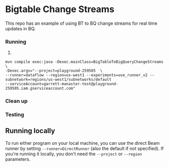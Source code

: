 # Bigtable Change Streams

This repo has an example of using BT to BQ change streams for real time updates in BQ.


### Running
1.
```
mvn compile exec:java -Dexec.mainClass=BigTableToBigQueryChangeStreams \             
-Dexec.args="--project=playground-259505  \
--runner=dataflow --region=us-west1 --experiments=use_runner_v2 --subnetwork=regions/us-west1/subnetworks/default
--serviceAccount=garrett-manaster-test@playground-259505.iam.gserviceaccount.com"
```
### Clean up
### Testing
## Running locally

To run either program on your local machine, you can use the direct Beam runner
by
setting `--runner=DirectRunner` (also the default if not specified). If you're running it locally, you don't need the
`--project` or `--region` parameters.
